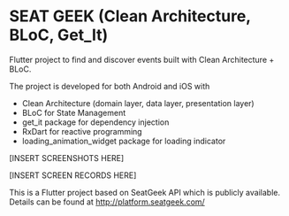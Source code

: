 # SEAT GEEK (Clean Architecture, BLoC, Get_It)

Flutter project to find and discover events built with Clean Architecture + BLoC.

The project is developed for both Android and iOS with

* Clean Architecture (domain layer, data layer, presentation layer)
* BLoC for State Management
* get_it package for dependency injection
* RxDart for reactive programming 
* loading_animation_widget package for loading indicator

[INSERT SCREENSHOTS HERE]

[INSERT SCREEN RECORDS HERE]

This is a Flutter project based on SeatGeek API which is publicly available. Details can be found at
http://platform.seatgeek.com/



